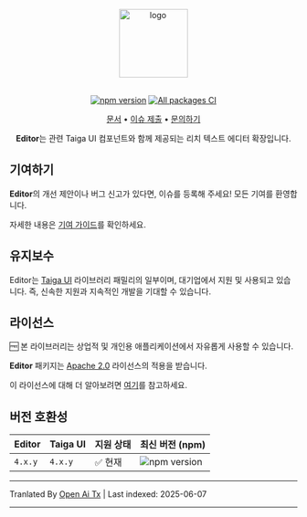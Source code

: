 <br />

<div align="center">
    <img src="https://raw.githubusercontent.com/taiga-family/editor/main/projects/demo/src/assets/icons/logo.svg" alt="logo" height="120px">
</div>

<br />

<div align="center">

[![npm version](https://img.shields.io/npm/v/@taiga-ui/editor.svg)](https://npmjs.com/package/@taiga-ui/editor)
[![All packages CI](https://github.com/taiga-family/editor/actions/workflows/build.yml/badge.svg?branch=main)](https://github.com/taiga-family/editor/actions/workflows/build.yml)

</div>

<p align="center">
    <a href="https://taiga-family.github.io/editor">문서</a> •
    <a href="https://github.com/taiga-family/editor/issues/new/choose">이슈 제출</a> •
    <a href="https://t.me/taiga_ui">문의하기</a>
</p>

<p align="center">
    <b>Editor</b>는 관련 Taiga UI 컴포넌트와 함께 제공되는 리치 텍스트 에디터 확장입니다.
</p>

## 기여하기

**Editor**의 개선 제안이나 버그 신고가 있다면, 이슈를 등록해 주세요! 모든 기여를 환영합니다.

자세한 내용은 [기여 가이드](https://raw.githubusercontent.com/taiga-family/editor/main/CONTRIBUTING.md)를 확인하세요.

## 유지보수

Editor는 [Taiga UI](https://github.com/taiga-family/taiga-ui) 라이브러리 패밀리의 일부이며, 대기업에서 지원 및 사용되고 있습니다. 즉, 신속한 지원과 지속적인 개발을 기대할 수 있습니다.

## 라이선스

🆓 본 라이브러리는 상업적 및 개인용 애플리케이션에서 자유롭게 사용할 수 있습니다.

**Editor** 패키지는 [Apache 2.0](https://raw.githubusercontent.com/taiga-family/editor/main/LICENSE) 라이선스의 적용을 받습니다.

이 라이선스에 대해 더 알아보려면 [여기](https://choosealicense.com/licenses/apache-2.0/)를 참고하세요.

## 버전 호환성

| Editor  | Taiga UI | 지원 상태 | 최신 버전 (npm)                                                                                      |
| ------- | -------- | --------- | ---------------------------------------------------------------------------------------------------- |
| `4.x.y` | `4.x.y`  | ✅ 현재   | ![npm version](https://img.shields.io/npm/v/@taiga-ui/editor?label=%40taiga-ui%2Feditor%20~%20v4)   |

---

Tranlated By [Open Ai Tx](https://github.com/OpenAiTx/OpenAiTx) | Last indexed: 2025-06-07

---